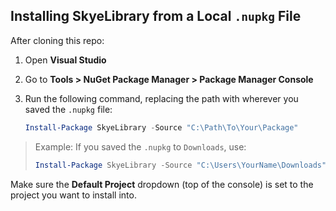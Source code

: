 ## Installing SkyeLibrary from a Local `.nupkg` File

After cloning this repo:

1. Open **Visual Studio**
2. Go to **Tools > NuGet Package Manager > Package Manager Console**
3. Run the following command, replacing the path with wherever you saved the `.nupkg` file:

    ```powershell
    Install-Package SkyeLibrary -Source "C:\Path\To\Your\Package"
    ```

> Example: If you saved the `.nupkg` to `Downloads`, use:
> ```powershell
> Install-Package SkyeLibrary -Source "C:\Users\YourName\Downloads"
> ```

Make sure the **Default Project** dropdown (top of the console) is set to the project you want to install into.
